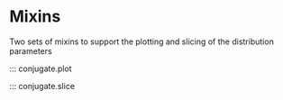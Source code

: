 # Mixins

Two sets of mixins to support the plotting and slicing of the distribution parameters

::: conjugate.plot

::: conjugate.slice
